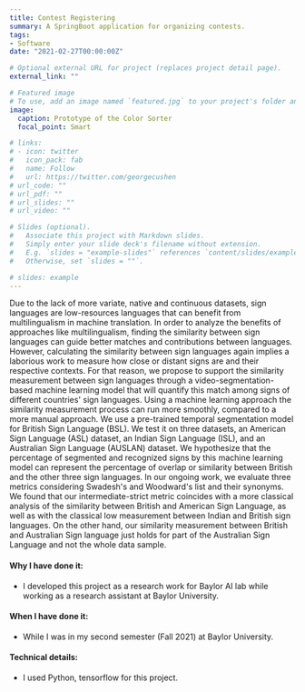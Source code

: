 ```yaml
---
title: Contest Registering 
summary: A SpringBoot application for organizing contests.
tags:
- Software
date: "2021-02-27T00:00:00Z"

# Optional external URL for project (replaces project detail page).
external_link: ""

# Featured image
# To use, add an image named `featured.jpg` to your project's folder and keep this below section for caption. However, caption is optional. 
image:
  caption: Prototype of the Color Sorter
  focal_point: Smart

# links:
# - icon: twitter
#   icon_pack: fab
#   name: Follow
#   url: https://twitter.com/georgecushen
# url_code: ""
# url_pdf: ""
# url_slides: ""
# url_video: ""

# Slides (optional).
#   Associate this project with Markdown slides.
#   Simply enter your slide deck's filename without extension.
#   E.g. `slides = "example-slides"` references `content/slides/example-slides.md`.
#   Otherwise, set `slides = ""`.

# slides: example
---
```


Due to the lack of more variate, native and continuous datasets, sign languages are low-resources languages that can benefit from multilingualism in machine translation. In order to analyze the benefits of approaches like multilingualism, finding the similarity between sign languages can guide better matches and contributions between languages. However, calculating the similarity between sign languages again implies a laborious work to measure how close or distant signs are and their respective contexts. For that reason, we propose to support the similarity measurement between sign languages through a video-segmentation-based machine learning model that will quantify this match among signs of different countries' sign languages. Using a machine learning approach the similarity measurement process can run more smoothly, compared to a more manual approach. We use a pre-trained temporal segmentation model for British Sign Language (BSL). We test it on three datasets, an American Sign Language (ASL) dataset, an Indian Sign Language (ISL), and an Australian Sign Language (AUSLAN) dataset. We hypothesize that the percentage of segmented and recognized signs by this machine learning model can represent the percentage of overlap or similarity between British and the other three sign languages. In our ongoing work, we evaluate three metrics considering Swadesh's and Woodward's list and their synonyms. We found that our intermediate-strict metric coincides with a more classical analysis of the similarity between British and American Sign Language, as well as with the classical low measurement between Indian and British sign languages. On the other hand, our similarity measurement between British and Australian Sign language just holds for part of the Australian Sign Language and not the whole data sample.

#### Why I have done it:
- I developed this project as a research work for Baylor AI lab while working as a research assistant at Baylor University. 

#### When I have done it: 
- While I was in my second semester (Fall 2021) at Baylor University.

#### Technical details: 
- I used Python, tensorflow for this project.
